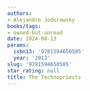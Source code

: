 ```yaml
---
authors:
- Alejandro Jodorowsky
books/tags:
- owned-but-unread
date: 2024-08-13
params:
  isbn13: '9781594650505'
  year: '2013'
slug: '9781594650505'
star_rating: null
title: The Technopriests
---
```


<!--more-->